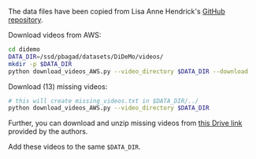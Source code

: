 
The data files have been copied from Lisa Anne Hendrick's [GitHub repository](https://github.com/LisaAnne/LocalizingMoments).

Download videos from AWS:
```bash
cd didemo
DATA_DIR=/ssd/pbagad/datasets/DiDeMo/videos/
mkdir -p $DATA_DIR
python download_videos_AWS.py --video_directory $DATA_DIR --download
```

Download (13) missing videos:
```bash
# this will create missing_videos.txt in $DATA_DIR/../
python download_videos_AWS.py --video_directory $DATA_DIR
```
Further, you can download and unzip missing videos from [this Drive link](https://drive.google.com/drive/u/0/folders/1heYHAOJX0mdeLH95jxdfxry6RC_KMVyZ) provided by the authors.

Add these videos to the same `$DATA_DIR`.